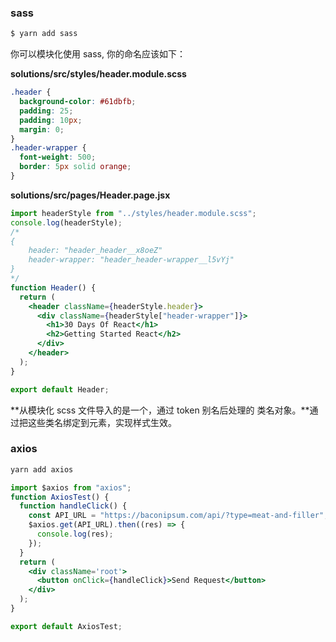 ### sass

```bash
$ yarn add sass
```

你可以模块化使用 sass, 你的命名应该如下：

**solutions/src/styles/header.module.scss**

```scss
.header {
  background-color: #61dbfb;
  padding: 25;
  padding: 10px;
  margin: 0;
}
.header-wrapper {
  font-weight: 500;
  border: 5px solid orange;
}
```

**solutions/src/pages/Header.page.jsx**

```jsx
import headerStyle from "../styles/header.module.scss";
console.log(headerStyle);
/*
{
    header: "header_header__x8oeZ"
	header-wrapper: "header_header-wrapper__l5vYj"
}
*/
function Header() {
  return (
    <header className={headerStyle.header}>
      <div className={headerStyle["header-wrapper"]}>
        <h1>30 Days Of React</h1>
        <h2>Getting Started React</h2>
      </div>
    </header>
  );
}

export default Header;
```

**从模块化 scss 文件导入的是一个，通过 token 别名后处理的 类名对象。**通过把这些类名绑定到元素，实现样式生效。



### axios

```bash
yarn add axios 
```

```jsx
import $axios from "axios";
function AxiosTest() {
  function handleClick() {
    const API_URL = "https://baconipsum.com/api/?type=meat-and-filler";
    $axios.get(API_URL).then((res) => {
      console.log(res);
    });
  }
  return (
    <div className='root'>
      <button onClick={handleClick}>Send Request</button>
    </div>
  );
}

export default AxiosTest;
```

